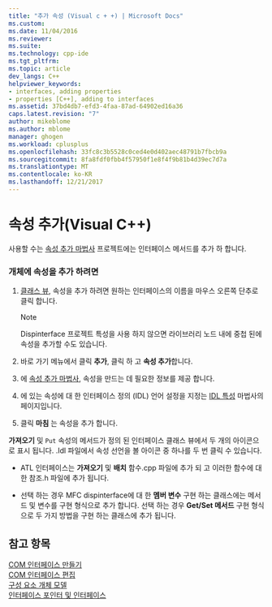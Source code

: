 ```yaml
---
title: "추가 속성 (Visual c + +) | Microsoft Docs"
ms.custom: 
ms.date: 11/04/2016
ms.reviewer: 
ms.suite: 
ms.technology: cpp-ide
ms.tgt_pltfrm: 
ms.topic: article
dev_langs: C++
helpviewer_keywords:
- interfaces, adding properties
- properties [C++], adding to interfaces
ms.assetid: 37bd4db7-efd3-4faa-87ad-64902ed16a36
caps.latest.revision: "7"
author: mikeblome
ms.author: mblome
manager: ghogen
ms.workload: cplusplus
ms.openlocfilehash: 33fc8c3b5528c0ced4e0d402aec48791b7fbcb9a
ms.sourcegitcommit: 8fa8fdf0fbb4f57950f1e8f4f9b81b4d39ec7d7a
ms.translationtype: MT
ms.contentlocale: ko-KR
ms.lasthandoff: 12/21/2017
---
```

# <a name="adding-a-property-visual-c"></a>속성 추가(Visual C++)
사용할 수는 [속성 추가 마법사](../ide/names-add-property-wizard.md) 프로젝트에는 인터페이스 메서드를 추가 하 합니다.  
  
### <a name="to-add-a-property-to-your-object"></a>개체에 속성을 추가 하려면  
  
1.  [클래스 뷰](http://msdn.microsoft.com/en-us/8d7430a9-3e33-454c-a9e1-a85e3d2db925), 속성을 추가 하려면 원하는 인터페이스의 이름을 마우스 오른쪽 단추로 클릭 합니다.  
  
    > [!NOTE]
    >  Dispinterface 프로젝트 특성을 사용 하지 않으면 라이브러리 노드 내에 중첩 된에 속성을 추가할 수도 있습니다.  
  
2.  바로 가기 메뉴에서 클릭 **추가**, 클릭 하 고 **속성 추가**합니다.  
  
3.  에 [속성 추가 마법사](../ide/names-add-property-wizard.md), 속성을 만드는 데 필요한 정보를 제공 합니다.  
  
4.  에 있는 속성에 대 한 인터페이스 정의 (IDL) 언어 설정을 지정는 [IDL 특성](../ide/idl-attributes-add-property-wizard.md) 마법사의 페이지입니다.  
  
5.  클릭 **마침** 는 속성을 추가 합니다.  
  
 **가져오기** 및 `Put` 속성의 메서드가 정의 된 인터페이스 클래스 뷰에서 두 개의 아이콘으로 표시 됩니다. .Idl 파일에서 속성 선언을 볼 아이콘 중 하나를 두 번 클릭 수 있습니다.  
  
-   ATL 인터페이스는 **가져오기** 및 **배치** 함수.cpp 파일에 추가 되 고 이러한 함수에 대 한 참조.h 파일에 추가 됩니다.  
  
-   선택 하는 경우 MFC dispinterface에 대 한 **멤버 변수** 구현 하는 클래스에는 메서드 및 변수를 구현 형식으로 추가 합니다. 선택 하는 경우 **Get/Set 메서드** 구현 형식으로 두 가지 방법을 구현 하는 클래스에 추가 됩니다.  
  
## <a name="see-also"></a>참고 항목  
 [COM 인터페이스 만들기](../ide/creating-a-com-interface-visual-cpp.md)   
 [COM 인터페이스 편집](../ide/editing-a-com-interface.md)   
 [구성 요소 개체 모델](http://msdn.microsoft.com/library/windows/desktop/ms694363)   
 [인터페이스 포인터 및 인터페이스](http://msdn.microsoft.com/library/windows/desktop/ms688484)